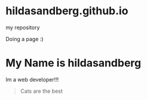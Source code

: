 # hildasandberg.github.io
my repository

Doing a page :)


# My Name is hildasandberg

Im a web developer!!!

>Cats are the best
